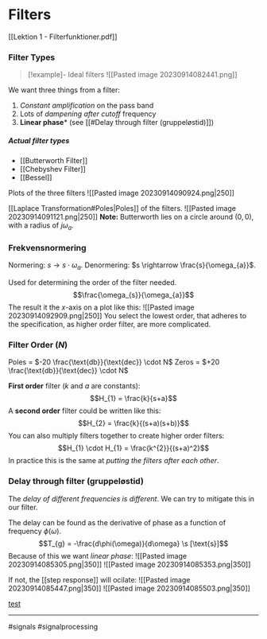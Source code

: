 # Filters
[[Lektion 1 - Filterfunktioner.pdf]]

### Filter Types

>[!example]- Ideal filters
>![[Pasted image 20230914082441.png]]

We want three things from a filter:
1. *Constant amplification* on the pass band
2. Lots of *dampening after cutoff* frequency
3. **Linear phase*** (see [[#Delay through filter (gruppeløstid)]])

##### Actual filter types
- [[Butterworth Filter]]
- [[Chebyshev Filter]]
- [[Bessel]]

Plots of the three filters
![[Pasted image 20230914090924.png|250]]

[[Laplace Transformation#Poles|Poles]] of the filters.
![[Pasted image 20230914091121.png|250]]
**Note:** Butterworth lies on a circle around $(0, 0)$, with a radius of $j\omega_{a}$.

### Frekvensnormering
Normering: $s \rightarrow s \cdot  \omega_{a}$.
Denormering: $s \rightarrow \frac{s}{\omega_{a}}$.

Used for determining the order of the filter needed.
$$\frac{\omega_{s}}{\omega_{a}}$$
The result it the $x$-axis on a plot like this:
![[Pasted image 20230914092909.png|250]]
You select the lowest order, that adheres to the specification, as higher order filter, are more complicated.

### Filter Order ($N$)
Poles = $-20 \frac{\text{db}}{\text{dec}} \cdot N$
Zeros = $+20 \frac{\text{db}}{\text{dec}} \cdot N$

**First order** filter ($k$ and $a$ are constants):
$$H_{1} = \frac{k}{s+a}$$
A **second order** filter could be written like this:
$$H_{2} = \frac{k}{(s+a)(s+b)}$$
You can also multiply filters together to create higher order filters:
$$H_{1} \cdot H_{1} = \frac{k^{2}}{(s+a)^2}$$
In practice this is the same at *putting the filters after each other*.

### Delay through filter (gruppeløstid)
The *delay of different frequencies is different*. We can try to mitigate this in our filter.

The delay can be found as the derivative of phase as a function of frequency $\phi(\omega)$.
$$T_{g} = -\frac{d\phi(\omega)}{d\omega} \s [\text{s}]$$
Because of this we want *linear phase*:
![[Pasted image 20230914085305.png|350]]
![[Pasted image 20230914085353.png|350]]

If not, the [[step response]] will ocilate:
![[Pasted image 20230914085447.png|350]]
![[Pasted image 20230914085503.png|350]]

[test](https://google.com)

---
#signals #signalprocessing
